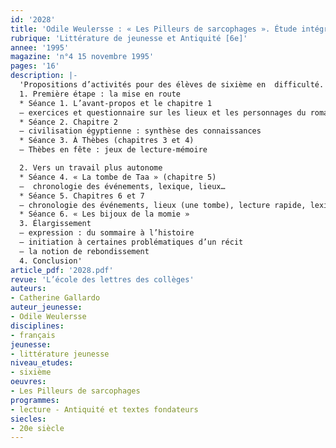 ```yaml
---
id: '2028'
title: 'Odile Weulersse : « Les Pilleurs de sarcophages ». Étude intégrale, séquence'
rubrique: 'Littérature de jeunesse et Antiquité [6e]'
annee: '1995'
magazine: 'n°4 15 novembre 1995'
pages: '16'
description: |-
  'Propositions d’activités pour des élèves de sixième en  difficulté. Ces activités complètent une précédente étude de l’œuvre (n°11, 15 avril 1993)
  1. Première étape : la mise en route
  * Séance 1. L’avant-propos et le chapitre 1
  – exercices et questionnaire sur les lieux et les personnages du roman
  * Séance 2. Chapitre 2 
  – civilisation égyptienne : synthèse des connaissances
  * Séance 3. À Thèbes (chapitres 3 et 4)
  – Thèbes en fête : jeux de lecture-mémoire

  2. Vers un travail plus autonome
  * Séance 4. « La tombe de Taa » (chapitre 5)
  –  chronologie des événements, lexique, lieux…
  * Séance 5. Chapitres 6 et 7
  – chronologie des événements, lieux (une tombe), lecture rapide, lexique, exploitation historico-culturelle
  * Séance 6. « Les bijoux de la momie »
  3. Élargissement
  – expression : du sommaire à l’histoire
  – initiation à certaines problématiques d’un récit
  – la notion de rebondissement
  4. Conclusion'
article_pdf: '2028.pdf'
revue: 'L’école des lettres des collèges'
auteurs:
- Catherine Gallardo
auteur_jeunesse:
- Odile Weulersse
disciplines:
- français
jeunesse:
- littérature jeunesse
niveau_etudes:
- sixième
oeuvres:
- Les Pilleurs de sarcophages
programmes:
- lecture - Antiquité et textes fondateurs
siecles:
- 20e siècle
---
```

